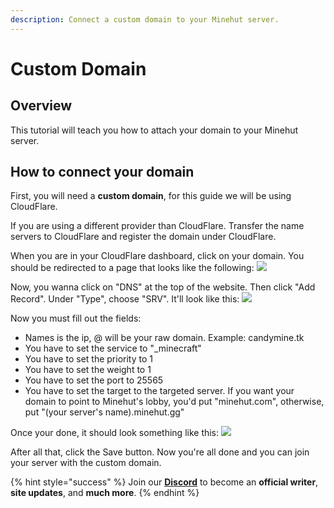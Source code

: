 ```yaml
---
description: Connect a custom domain to your Minehut server.
---
```


# Custom Domain

## Overview

This tutorial will teach you how to attach your domain to your Minehut server.

## How to connect your domain

First, you will need a **custom domain**, for this guide we will be using CloudFlare.

If you are using a different provider than CloudFlare. Transfer the name servers to CloudFlare and register the domain under CloudFlare.

When you are in your CloudFlare dashboard, click on your domain. You should be redirected to a page that looks like the following: ![](https://github.com/TeamMH/minehutxyz/tree/3335a0549e4fc3241ab6af734329278af73b6679/faq/.gitbook/assets/domain2.png)

Now, you wanna click on "DNS" at the top of the website. Then click "Add Record". Under "Type", choose "SRV". It'll look like this: ![](https://github.com/TeamMH/minehutxyz/tree/3335a0549e4fc3241ab6af734329278af73b6679/faq/.gitbook/assets/domain3.png)

Now you must fill out the fields:

* Names is the ip, @ will be your raw domain. Example: candymine.tk
* You have to set the service to "\_minecraft"
* You have to set the priority to 1
* You have to set the weight to 1
* You have to set the port to 25565
* You have to set the target to the targeted server. If you want your domain to point to Minehut's lobby, you'd put "minehut.com", otherwise, put "\(your server's name\).minehut.gg"

Once your done, it should look something like this: ![](https://github.com/TeamMH/minehutxyz/tree/3335a0549e4fc3241ab6af734329278af73b6679/faq/.gitbook/assets/domain4.png)

After all that, click the Save button. Now you're all done and you can join your server with the custom domain.

{% hint style="success" %}
Join our [**Discord**](https://discord.gg/TYhH5bK) to become an **official writer**, **site updates**, and **much more**.
{% endhint %}

